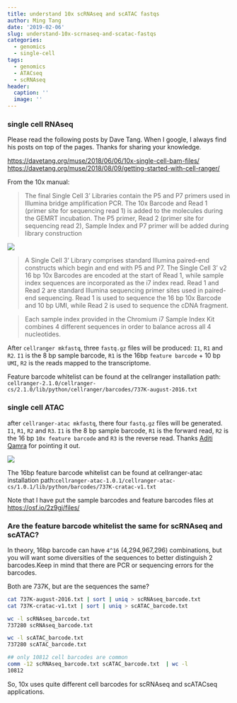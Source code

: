 ```yaml
---
title: understand 10x scRNAseq and scATAC fastqs
author: Ming Tang
date: '2019-02-06'
slug: understand-10x-scrnaseq-and-scatac-fastqs
categories:
  - genomics
  - single-cell
tags:
  - genomics
  - ATACseq
  - scRNAseq
header:
  caption: ''
  image: ''
---
```



### single cell RNAseq

Please read the following posts by Dave Tang. When I google, I always find his posts on top of the pages. Thanks for sharing your knowledge.

https://davetang.org/muse/2018/06/06/10x-single-cell-bam-files/
https://davetang.org/muse/2018/08/09/getting-started-with-cell-ranger/

From the 10x manual:

>The final Single Cell 3’ Libraries contain the P5 and P7 primers used in Illumina bridge amplification PCR. The 10x Barcode and Read 1 (primer site for sequencing read 1) is added to the molecules during the GEMRT incubation. The P5 primer, Read 2 (primer site for sequencing read 2), Sample Index and P7 primer will be added during library construction

![](/img/posts_img/rnaseq_library.png)

>A Single Cell 3’ Library comprises standard Illumina paired-end constructs which begin and end with P5 and P7. The Single Cell 3’ v2 16 bp 10x Barcodes are encoded at the start of Read 1, while sample index sequences are incorporated as the i7 index read. Read 1 and Read 2 are standard Illumina sequencing primer sites used in paired-end sequencing. Read 1 is used to sequence the 16 bp 10x Barcode and 10 bp UMI, while Read 2 is used to sequence the cDNA fragment.

>Each sample index provided in the Chromium i7 Sample Index Kit combines 4 different sequences in order to balance across all 4 nucleotides.

After `cellranger mkfastq`, three `fastq.gz` files will be produced: `I1`, `R1` and `R2`. `I1` is the 8 bp sample barcode, `R1` is the 16bp `feature barcode` + 10 bp `UMI`, `R2` is the reads mapped to the transcriptome.

Feature barcode whitelist can be found at the cellranger installation path:  `cellranger-2.1.0/cellranger-cs/2.1.0/lib/python/cellranger/barcodes/737K-august-2016.txt`

### single cell ATAC

after `cellranger-atac mkfastq`, there four `fastq.gz` files will be generated. `I1`, `R1`, `R2` and `R3`.
`I1` is the 8 bp sample barcode, `R1` is the forward read, `R2` is the 16 bp `10x feature barcode` and `R3` is the reverse read. Thanks [Aditi Qamra](https://twitter.com/Itti_Q) for pointing it out.

![](/img/posts_img/atac_library.png)

The 16bp feature barcode whitelist can be found at cellranger-atac installation path:`cellranger-atac-1.0.1/cellranger-atac-cs/1.0.1/lib/python/barcodes/737K-cratac-v1.txt`

Note that I have put the sample barcodes and feature barcodes files at https://osf.io/2z9gj/files/

### Are the feature barcode whitelist the same for scRNAseq and scATAC?

In theory, 16bp barcode can have `4^16` (4,294,967,296) combinations, but you will want some diversities of the sequences to better distinguish 2 barcodes.Keep in mind that there are PCR or sequencing errors for the barcodes.

Both are 737K, but are the sequences the same?

```bash
cat 737K-august-2016.txt | sort | uniq > scRNAseq_barcode.txt
cat 737K-cratac-v1.txt | sort | uniq > scATAC_barcode.txt

wc -l scRNAseq_barcode.txt
737280 scRNAseq_barcode.txt

wc -l scATAC_barcode.txt
737280 scATAC_barcode.txt

## only 10812 cell barcodes are common  
comm -12 scRNAseq_barcode.txt scATAC_barcode.txt  | wc -l
10812
```
So, 10x uses quite different cell barcodes for scRNAseq and scATACseq applications.